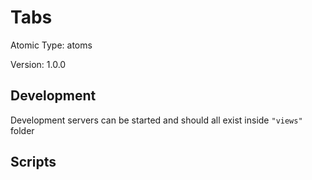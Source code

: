 # Tabs

Atomic Type: atoms

Version: 1.0.0

## Development

Development servers can be started and should all exist inside `"views"` folder

## Scripts
